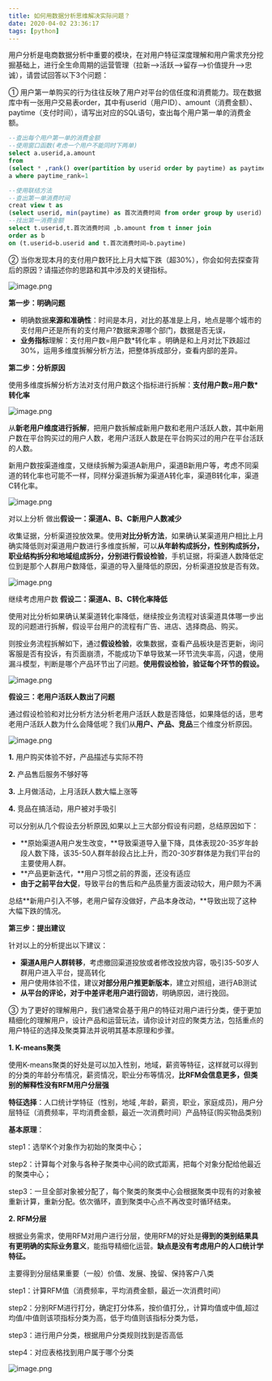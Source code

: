 ```yaml
---
title: 如何用数据分析思维解决实际问题？
date: 2020-04-02 23:36:17
tags: [python]
---
```


用户分析是电商数据分析中重要的模块，在对用户特征深度理解和用户需求充分挖掘基础上，进行全生命周期的运营管理（拉新—>活跃—>留存—>价值提升—>忠诚），请尝试回答以下3个问题：

① 用户第一单购买的行为往往反映了用户对平台的信任度和消费能力。现在数据库中有一张用户交易表order，其中有userid（用户ID）、amount（消费金额）、paytime（支付时间），请写出对应的SQL语句，查出每个用户第一单的消费金额。

```sql
--查出每个用户第一单的消费金额
--使用窗口函数(考虑一个用户不能同时下两单)
select a.userid,a.amount
from
(select * ,rank() over(partition by userid order by paytime) as paytime_rank from order ) as 
a where paytime_rank=1

--使用联结方法
--查出第一单消费时间
creat view t as
(select userid, min(paytime) as 首次消费时间 from order group by userid)
--找出第一消费金额
select t.userid,t.首次消费时间 ,b.amount from t inner join
order as b
on (t.userid=b.userid and t.首次消费时间=b.paytime)
```

② 当你发现本月的支付用户数环比上月大幅下跌（超30%），你会如何去探查背后的原因？请描述你的思路和其中涉及的关键指标。

![image.png](https://shop.io.mi-img.com/app/shop/img?id=shop_a372e778e2bcf40c99f03c37d16a74ed.png)

**第一步：明确问题**

- 明确数据**来源和准确性**：时间是本月，对比的基准是上月，地点是哪个城市的支付用户还是所有的支付用户?数据来源哪个部门，数据是否无误，
- **业务指标**理解：支付用户数=用户数\*转化率 。明确是和上月对比下跌超过30%，运用多维度拆解分析方法，把整体拆成部分，查看内部的差异。

**第二步：分析原因**

使用多维度拆解分析方法对支付用户数这个指标进行拆解：**支付用户数=用户数\*转化率**

![image.png](https://shop.io.mi-img.com/app/shop/img?id=shop_067cba2f944a054de9def4e0cbca28f8.png)

从**新老用户维度进行拆解**，把用户数拆解成新用户数和老用户活跃人数，其中新用户数在平台购买过的用户人数，老用户活跃人数是在平台购买过的用户在平台活跃的人数。

新用户数按渠道维度，又继续拆解为渠道A新用户，渠道B新用户等，考虑不同渠道的转化率也可能不一样，同样分渠道拆解为渠道A转化率，渠道B转化率，渠道C转化率。

![image.png](https://shop.io.mi-img.com/app/shop/img?id=shop_304cdfc65cd9e493916d35565e9ac08f.png)

对以上分析 做出**假设一：渠道A、B、C新用户人数减少**

收集证据，分析渠道投放效果。使用**对比分析方法**，如果确认某渠道用户相比上月确实降低则对渠道用户数进行多维度拆解，可以**从年龄构成拆分，性别构成拆分，职业结构拆分和地域组成拆分，分别进行假设检验**，手机证据，将渠道人数降低定位到是那个人群用户数降低，渠道的导入量降低的原因，分析渠道投放是否有效。

![image.png](https://shop.io.mi-img.com/app/shop/img?id=shop_8fd68f327d7b122f4a458b54f6a9daef.png)

继续考虑用户数 **假设二：渠道A、B、C转化率降低**

使用对比分析如果确认某渠道转化率降低，继续按业务流程对该渠道具体哪一步出现的问题进行拆解，假设平台用户的流程有广告、进店、选择商品、购买。

则按业务流程拆解如下，通过**假设检验**，收集数据，查看产品板块是否更新，询问客服是否有投诉，有页面崩溃，不能成功下单导致某一环节流失率高，闪退，使用漏斗模型，判断是哪个产品环节出了问题。**使用假设检验，验证每个环节的假设。**

![image.png](https://shop.io.mi-img.com/app/shop/img?id=shop_dc66f68108cf68059da2b219e9f2be9b.png)

**假设三：老用户活跃人数出了问题**

通过假设检验和对比分析方法分析老用户活跃人数是否降低，如果降低的话，思考老用户活跃人数为什么会降低呢？我们从**用户、产品、竞品**三个维度分析原因。

![image.png](https://shop.io.mi-img.com/app/shop/img?id=shop_c2daaa1ed112a705864456766d7f9f8c.png)

**1.** 用户购买体验不好，产品描述与实际不符

**2.** 产品售后服务不够好等

**3.** 上月做活动，上月活跃人数大幅上涨等

**4.** 竞品在搞活动，用户被对手吸引

可以分别从几个假设去分析原因,如果以上三大部分假设有问题，总结原因如下：

- **原始渠道A用户发生改变，**导致渠道导入量下降，具体表现20-35岁年龄段人数下降，该35-50人群年龄段占比上升，而20-30岁群体是为我们平台的主要使用人群。
- **产品更新迭代，**用户习惯之前的界面，还没有适应
- **由于之前平台大促**，导致平台的售后和产品质量方面波动较大，用户颇为不满

总结**新用户引入不够，老用户留存没做好，产品本身改动，**导致出现了这种大幅下跌的情况。

**第三步：提出建议**

针对以上的分析提出以下建议：

- **渠道A用户人群转移**，考虑撤回渠道投放或者修改投放内容，吸引35-50岁人群用户进入平台，提高转化
- 用户使用体验不佳，建议**对部分用户推更新版本**，建立对照组，进行AB测试
- **从平台的评论，对于中差评老用户进行回访**，明确原因，进行挽回。

③ 为了更好的理解用户，我们通常会基于用户的特征对用户进行分类，便于更加精细化的理解用户，设计产品和运营玩法，请你设计对应的聚类方法，包括重点的用户特征的选择及聚类算法并说明其基本原理和步骤。

**1. K-means聚类**

使用K-means聚类的好处是可以加入性别，地域，薪资等特征，这样就可以得到的分类的年龄分布情况，薪资情况，职业分布等情况，**比RFM会信息更多，但类别的解释性没有RFM用户分层强**

**特征选择**：人口统计学特征（性别，地域 ,年龄，薪资，职业，家庭成员)，用户分层特征（消费频率，平均消费金额，最近一次消费时间）产品特征(购买物品类别)

**基本原理**：

step1：选举K个对象作为初始的聚类中心；

step2：计算每个对象与各种子聚类中心间的欧式距离，把每个对象分配给他最近的聚类中心；

step3：一旦全部对象被分配了，每个聚类的聚类中心会根据聚类中现有的对象被重新计算，重新分配。依次循环，直到聚类中心点不再改变时循环结束。

**2. RFM分层**

根据业务需求，使用RFM对用户进行分层，使用RFM的好处是**得到的类别结果具有更明确的实际业务意义**，能指导精细化运营。**缺点是没有考虑用户的人口统计学特征。**

主要得到分层结果重要（一般）价值、发展、挽留、保持客户八类

step1：计算RFM值（消费频率，平均消费金额，最近一次消费时间）

step2：分别RFM进行打分，确定打分体系，按价值打分,，计算均值或中值,超过均值/中值则该项指标分类为高，低于均值则该指标分类为低，

step3：进行用户分类，根据用户分类规则找到是否高低

step4：对应表格找到用户属于哪个分类

![image.png](https://shop.io.mi-img.com/app/shop/img?id=shop_3ae8a7ebdb35ad2d8c28bd147af542e7.png)

